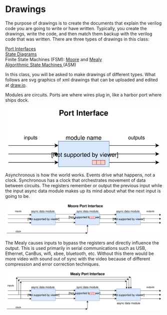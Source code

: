# Drawings

The purpose of drawings is to create the documents that explain the verilog code you are going to write or have written. Typically, you create the drawings, write the code, and then match them backup with the verilog code that was written.  There are three types of drawings in this class:

 [Port Interfaces](https://en.wikipedia.org/wiki/Computer_port_(hardware))    
 [State Diagrams](https://en.wikipedia.org/wiki/State_diagram)  
Finite State Machines (FSM):  [Moore](https://en.wikipedia.org/wiki/Moore_machine) and [Mealy](https://en.wikipedia.org/wiki/Mealy_machine)  
[Algorithmic State Machines ](https://en.wikipedia.org/wiki/Algorithmic_state_machine) (ASM)   
 

In this class, you will be asked to make drawings of different types. What follows are svg graphics of xml drawings that can be uploaded and edited at [draw.io](https://www.draw.io/).

Modules are circuits. Ports are where wires plug in, like a harbor port where ships dock. 

![PortInterface](PortInterface.svg)

Asynchronous is how the world works. Events drive what happens, not a clock. Synchronous has a clock that orchestrates movement of data between circuits.  The registers remember or output the previous input while the input async data module makes up its mind about what the next input is going to be.

![MoorePortInterface](MoorePortInterface.svg)



The Mealy causes inputs to bypass the registers and directly influence the output. This is used primarily in serial communications such as USB, Ethernet, CanBus, wifi, xbee, bluetooth, etc. Without this there would be more video with sound out of sync with the video because of different compression and error correction techniques. 

![MealyPortInterface](MealyPortInterface.svg)